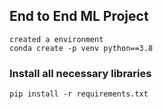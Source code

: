 ## End to End ML Project
    created a environment
    conda create -p venv python==3.8

### Install all necessary libraries ###
    pip install -r requirements.txt